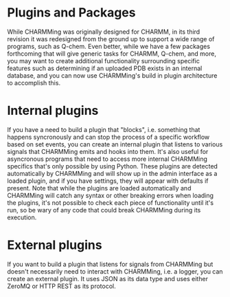 Plugins and Packages
====================

While CHARMMing was originally designed for CHARMM, in its third revision it was redesigned from the ground up to support a wide range of programs, such as Q-chem. Even better, while we have a few packages forthcoming that will give generic tasks for CHARMM, Q-chem, and more, you may want to create additional functionality surrounding specific features such as determining if an uploaded PDB exists in an internal database, and you can now use CHARMMing's build in plugin architecture to accomplish this. 

# Internal plugins

If you have a need to build a plugin that "blocks", i.e. something that happens syncronously and can stop the process of a specific workflow based on set events, you can create an internal plugin that listens to various signals that CHARMMing emits and hooks into them. It's also useful for asyncronous programs that need to access more internal CHARMMing specifics that's only possible by using Python. These plugins are detected automatically by CHARMMing and will show up in the admin interface as a loaded plugin, and if you have settings, they will appear with defaults if present. Note that while the plugins are loaded automatically and CHARMMing will catch any syntax or other breaking errors when loading the plugins, it's not possible to check each piece of functionality until it's run, so be wary of any code that could break CHARMMing during its execution. 

# External plugins

If you want to build a plugin that listens for signals from CHARMMing but doesn't necessarily need to interact with CHARMMing, i.e. a logger, you can create an external plugin. It uses JSON as its data type and uses either ZeroMQ or HTTP REST as its protocol. 